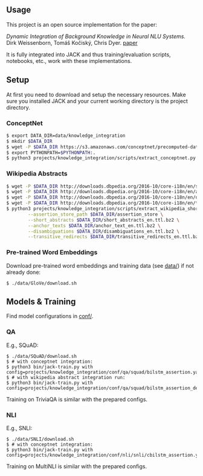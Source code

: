 ## Usage

This project is an open source implementation for the paper:

*Dynamic Integration of Background Knowledge in Neural NLU Systems.* Dirk Weissenborn, Tomáš Kočiský, Chris Dyer.
[paper](https://arxiv.org/abs/1706.02596)

It is fully integrated into JACK and thus training/evaluation scripts, notebooks, etc., work with these implementations.

## Setup
At first you need to download and setup the necessary resources. Make sure you installed JACK and your 
current working directory is the project directory.

### ConceptNet

```bash
$ export DATA_DIR=data/knowledge_integration
$ mkdir $DATA_DIR
$ wget -P $DATA_DIR https://s3.amazonaws.com/conceptnet/precomputed-data/2016/assertions/conceptnet-assertions-5.5.0.csv.gz
$ export PYTHONPATH=$PYTHONPATH:.
$ python3 projects/knowledge_integration/scripts/extract_conceptnet.py $DATA_DIR/conceptnet-assertions-5.5.0.csv.gz $DATA_DIR/knowledge_store
```

### Wikipedia Abstracts

```bash
$ wget -P $DATA_DIR http://downloads.dbpedia.org/2016-10/core-i18n/en/short_abstracts_en.ttl.bz2
$ wget -P $DATA_DIR http://downloads.dbpedia.org/2016-10/core-i18n/en/anchor_text_en.ttl.bz2
$ wget -P $DATA_DIR http://downloads.dbpedia.org/2016-10/core-i18n/en/disambiguations_en.ttl.bz2
$ wget -P $DATA_DIR http://downloads.dbpedia.org/2016-10/core-i18n/en/transitive_redirects_en.ttl.bz2
$ python3 projects/knowledge_integration/scripts/extract_wikipedia_short_abstract.py \
        --assertion_store_path $DATA_DIR/assertion_store \
        --short_abstracts $DATA_DIR/short_abstracts_en.ttl.bz2 \
        --anchor_texts $DATA_DIR/anchor_text_en.ttl.bz2 \
        --disambiguations $DATA_DIR/disambiguations_en.ttl.bz2 \
        --transitive_redirects $DATA_DIR/transitive_redirects_en.ttl.bz2
```

### Pre-trained Word Embeddings

Download pre-trained word embeddings and training data (see [data/](/data/)) if not already done:

```
$ ./data/GloVe/download.sh
```


## Models & Training

Find model configurations in [conf/](/projects/knowledge_integration/conf).

### QA

E.g., SQuAD:
```
$ ./data/SQuAD/download.sh
$ # with conceptnet integration:
$ python3 bin/jack-train.py with config=projects/knowledge_integration/conf/qa/squad/bilstm_assertion.yaml
$ # with wikipedia abstract integration run:
$ python3 bin/jack-train.py with config=projects/knowledge_integration/conf/qa/squad/bilstm_assertion_definition.yaml
```
Training on TriviaQA is similar with the prepared configs.

### NLI

E.g., SNLI:
```
$ ./data/SNLI/download.sh
$ # with conceptnet integration:
$ python3 bin/jack-train.py with config=projects/knowledge_integration/conf/nli/snli/cbilstm_assertion.yaml
```

Training on MultiNLI is similar with the prepared configs.
